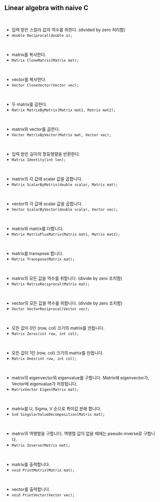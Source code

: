 ## Linear algebra with naive C

 <br> 

- 입력 받은 스칼라 값의 역수를 취한다. (divided by zero 처리함)
- `double Reciprocal(double a);`

<br>

- matrix를 복사한다.
- `Matrix CloneMatrix(Matrix mat);`

 <br> 

- vector를 복사한다.
- `Vector CloneVector(Vector vec);`

 <br> 

- 두 matrix를 곱한다.
- `Matrix MatrixByMatrix(Matrix mat1, Matrix mat2);`

 <br> 

- matrix와 vector를 곱한다.
- `Vector MatrixByVector(Matrix mat, Vector vec);`

 <br> 

- 입력 받은 길이의 항등행렬을 반환한다.
- `Matrix Identity(int len);`

 <br> 

- matrix의 각 값에 scalar 값을 곱합니다.
- `Matrix ScalarByMatrix(double scalar, Matrix mat);`

 <br> 

- vector의 각 값에 scalar 값을 곱합니다.
- `Vector ScalarByVector(double scalar, Vector vec);`

 <br> 

- matrix와 matrix를 더합니다.
- `Matrix MatrixPlusMatrix(Matrix mat1, Matrix mat2);`

 <br> 

- matrix를 transpose 합니다.
- `Matrix Transpose(Matrix mat);`

 <br> 

- matrix의 모든 값을 역수를 취합니다. (divide by zero 조치함)
- `Matrix MatrixReciprocal(Matrix mat);`

 <br> 

- vector의 모든 값을 역수를 취합니다. (divide by zero 조치함)
- `Vector VectorReciprocal(Vector vec);`

 <br> 

- 모든 값이 0인 (row, col) 크기의 matrix를 만듭니다.
- `Matrix Zeros(int row, int col);`

 <br> 

- 모든 값이 1인 (row, col) 크기의 matrix를 만듭니다.
- `Matrix Ones(int row, int col);`

 <br> 

- matrix의 eigenvector와 eigenvalue를 구합니다. Matrix에 eigenvector가, Vector에 eigenvalue가 저장됩니다.
- `MatrixVector Eigen(Matrix mat);`

 <br> 

- matrix를 U, Sigma, V 순으로 특이값 분해 합니다.
- `Svd SingularValueDecomposition(Matrix mat);`

 <br> 

- matrix의 역행렬을 구합니다. 역행렬 값이 없을 때에는 pseudo inverse로 구합니다.
- `Matrix Inverse(Matrix mat);`

 <br> 

- matrix를 출력합니다.
- `void PrintMatrix(Matrix mat);`

 <br> 

- vector를 출력합니다.
- `void PrintVector(Vector vec);`
